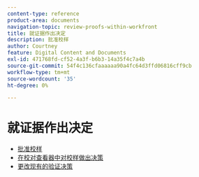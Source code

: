 ```yaml
---
content-type: reference
product-area: documents
navigation-topic: review-proofs-within-workfront
title: 就证据作出决定
description: 批准校样
author: Courtney
feature: Digital Content and Documents
exl-id: 471768fd-cf52-4a3f-b6b3-14a35f4c7a4b
source-git-commit: 54f4c136cfaaaaaa90a4fc64d3ffd06816cff9cb
workflow-type: tm+mt
source-wordcount: '35'
ht-degree: 0%

---
```


# 就证据作出决定

* [批准校样](../../../../review-and-approve-work/proofing/reviewing-proofs-within-workfront/make-a-decision-on-a-proof/approve-proof.md)
* [在校对查看器中对校样做出决策](../../../../review-and-approve-work/proofing/reviewing-proofs-within-workfront/make-a-decision-on-a-proof/make-decisions-on-proof.md)
* [更改现有的验证决策](../../../../review-and-approve-work/proofing/reviewing-proofs-within-workfront/make-a-decision-on-a-proof/change-existing-decision.md)
